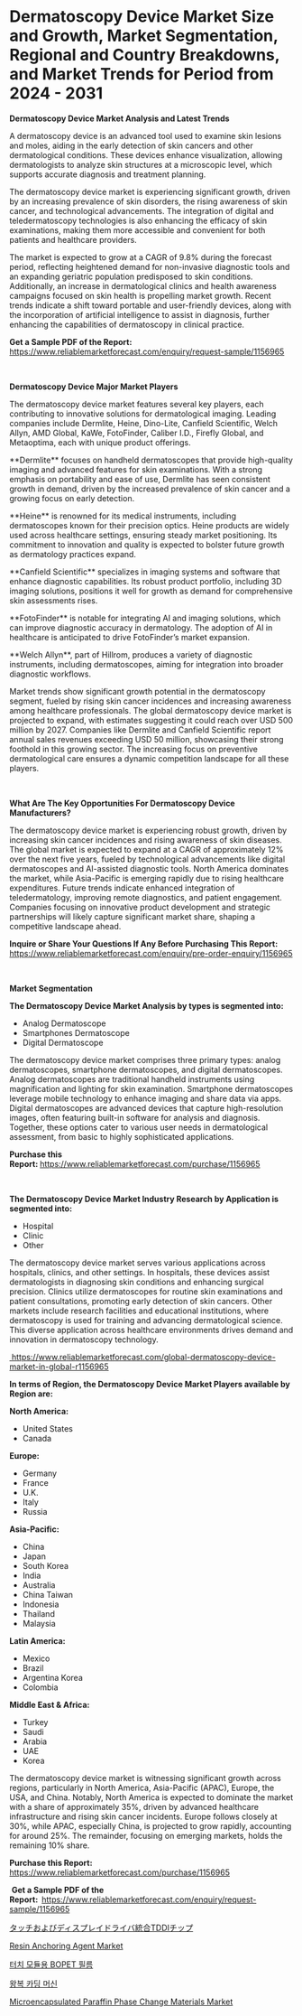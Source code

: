 <p><h1>Dermatoscopy Device Market Size and Growth, Market Segmentation, Regional and Country Breakdowns, and Market Trends for Period from 2024 -  2031</h1></p><p><strong>Dermatoscopy Device Market Analysis and Latest Trends</strong></p>
<p><p>A dermatoscopy device is an advanced tool used to examine skin lesions and moles, aiding in the early detection of skin cancers and other dermatological conditions. These devices enhance visualization, allowing dermatologists to analyze skin structures at a microscopic level, which supports accurate diagnosis and treatment planning.</p><p>The dermatoscopy device market is experiencing significant growth, driven by an increasing prevalence of skin disorders, the rising awareness of skin cancer, and technological advancements. The integration of digital and teledermatoscopy technologies is also enhancing the efficacy of skin examinations, making them more accessible and convenient for both patients and healthcare providers.</p><p>The market is expected to grow at a CAGR of 9.8% during the forecast period, reflecting heightened demand for non-invasive diagnostic tools and an expanding geriatric population predisposed to skin conditions. Additionally, an increase in dermatological clinics and health awareness campaigns focused on skin health is propelling market growth. Recent trends indicate a shift toward portable and user-friendly devices, along with the incorporation of artificial intelligence to assist in diagnosis, further enhancing the capabilities of dermatoscopy in clinical practice.</p></p>
<p><strong>Get a Sample PDF of the Report:&nbsp;</strong> <a href="https://www.reliablemarketforecast.com/enquiry/request-sample/1156965">https://www.reliablemarketforecast.com/enquiry/request-sample/1156965</a></p>
<p>&nbsp;</p>
<p><strong>Dermatoscopy Device Major Market Players</strong></p>
<p><p>The dermatoscopy device market features several key players, each contributing to innovative solutions for dermatological imaging. Leading companies include Dermlite, Heine, Dino-Lite, Canfield Scientific, Welch Allyn, AMD Global, KaWe, FotoFinder, Caliber I.D., Firefly Global, and Metaoptima, each with unique product offerings.</p><p>**Dermlite** focuses on handheld dermatoscopes that provide high-quality imaging and advanced features for skin examinations. With a strong emphasis on portability and ease of use, Dermlite has seen consistent growth in demand, driven by the increased prevalence of skin cancer and a growing focus on early detection.</p><p>**Heine** is renowned for its medical instruments, including dermatoscopes known for their precision optics. Heine products are widely used across healthcare settings, ensuring steady market positioning. Its commitment to innovation and quality is expected to bolster future growth as dermatology practices expand.</p><p>**Canfield Scientific** specializes in imaging systems and software that enhance diagnostic capabilities. Its robust product portfolio, including 3D imaging solutions, positions it well for growth as demand for comprehensive skin assessments rises.</p><p>**FotoFinder** is notable for integrating AI and imaging solutions, which can improve diagnostic accuracy in dermatology. The adoption of AI in healthcare is anticipated to drive FotoFinder’s market expansion.</p><p>**Welch Allyn**, part of Hillrom, produces a variety of diagnostic instruments, including dermatoscopes, aiming for integration into broader diagnostic workflows. </p><p>Market trends show significant growth potential in the dermatoscopy segment, fueled by rising skin cancer incidences and increasing awareness among healthcare professionals. The global dermatoscopy device market is projected to expand, with estimates suggesting it could reach over USD 500 million by 2027. Companies like Dermlite and Canfield Scientific report annual sales revenues exceeding USD 50 million, showcasing their strong foothold in this growing sector. The increasing focus on preventive dermatological care ensures a dynamic competition landscape for all these players.</p></p>
<p>&nbsp;</p>
<p><strong>What Are The Key Opportunities For Dermatoscopy Device Manufacturers?</strong></p>
<p><p>The dermatoscopy device market is experiencing robust growth, driven by increasing skin cancer incidences and rising awareness of skin diseases. The global market is expected to expand at a CAGR of approximately 12% over the next five years, fueled by technological advancements like digital dermatoscopes and AI-assisted diagnostic tools. North America dominates the market, while Asia-Pacific is emerging rapidly due to rising healthcare expenditures. Future trends indicate enhanced integration of teledermatology, improving remote diagnostics, and patient engagement. Companies focusing on innovative product development and strategic partnerships will likely capture significant market share, shaping a competitive landscape ahead.</p></p>
<p><strong>Inquire or Share Your Questions If Any Before Purchasing This Report:</strong> <a href="https://www.reliablemarketforecast.com/enquiry/pre-order-enquiry/1156965">https://www.reliablemarketforecast.com/enquiry/pre-order-enquiry/1156965</a></p>
<p>&nbsp;</p>
<p><strong>Market Segmentation</strong></p>
<p><strong>The Dermatoscopy Device Market Analysis by types is segmented into:</strong></p>
<p><ul><li>Analog Dermatoscope</li><li>Smartphones Dermatoscope</li><li>Digital Dermatoscope</li></ul></p>
<p><p>The dermatoscopy device market comprises three primary types: analog dermatoscopes, smartphone dermatoscopes, and digital dermatoscopes. Analog dermatoscopes are traditional handheld instruments using magnification and lighting for skin examination. Smartphone dermatoscopes leverage mobile technology to enhance imaging and share data via apps. Digital dermatoscopes are advanced devices that capture high-resolution images, often featuring built-in software for analysis and diagnosis. Together, these options cater to various user needs in dermatological assessment, from basic to highly sophisticated applications.</p></p>
<p><strong>Purchase this Report:&nbsp;</strong><a href="https://www.reliablemarketforecast.com/purchase/1156965">https://www.reliablemarketforecast.com/purchase/1156965</a></p>
<p>&nbsp;</p>
<p><strong>The Dermatoscopy Device Market Industry Research by Application is segmented into:</strong></p>
<p><ul><li>Hospital</li><li>Clinic</li><li>Other</li></ul></p>
<p><p>The dermatoscopy device market serves various applications across hospitals, clinics, and other settings. In hospitals, these devices assist dermatologists in diagnosing skin conditions and enhancing surgical precision. Clinics utilize dermatoscopes for routine skin examinations and patient consultations, promoting early detection of skin cancers. Other markets include research facilities and educational institutions, where dermatoscopy is used for training and advancing dermatological science. This diverse application across healthcare environments drives demand and innovation in dermatoscopy technology.</p></p>
<p><a href="https://www.reliablemarketforecast.com/global-dermatoscopy-device-market-in-global-r1156965">&nbsp;https://www.reliablemarketforecast.com/global-dermatoscopy-device-market-in-global-r1156965</a></p>
<p><strong>In terms of Region, the Dermatoscopy Device Market Players available by Region are:</strong></p>
<p>
    <p> <strong> North America: </strong>
        <ul>
            <li>United States</li>
            <li>Canada</li>
        </ul>
        </p> 
    <p> <strong> Europe: </strong>
        <ul>
            <li>Germany</li>
            <li>France</li>
            <li>U.K.</li>
            <li>Italy</li>
            <li>Russia</li>
        </ul>
        </p> 
    <p> <strong> Asia-Pacific: </strong>
        <ul>
            <li>China</li>
            <li>Japan</li>
            <li>South Korea</li>
            <li>India</li>
            <li>Australia</li>
            <li>China Taiwan</li>
            <li>Indonesia</li>
            <li>Thailand</li>
            <li>Malaysia</li>
        </ul>
        </p> 
    <p> <strong> Latin America: </strong>
        <ul>
            <li>Mexico</li>
            <li>Brazil</li>
            <li>Argentina Korea</li>
            <li>Colombia</li>
        </ul>
        </p> 
    <p> <strong> Middle East & Africa: </strong>
        <ul>
            <li>Turkey</li>
            <li>Saudi</li>
            <li>Arabia</li>
            <li>UAE</li>
            <li>Korea</li>
        </ul>
    </p>
    </p>
<p><p>The dermatoscopy device market is witnessing significant growth across regions, particularly in North America, Asia-Pacific (APAC), Europe, the USA, and China. Notably, North America is expected to dominate the market with a share of approximately 35%, driven by advanced healthcare infrastructure and rising skin cancer incidents. Europe follows closely at 30%, while APAC, especially China, is projected to grow rapidly, accounting for around 25%. The remainder, focusing on emerging markets, holds the remaining 10% share.</p></p>
<p><strong>Purchase this Report: </strong><a href="https://www.reliablemarketforecast.com/purchase/1156965">https://www.reliablemarketforecast.com/purchase/1156965</a></p>
<p>&nbsp;<strong>Get a Sample PDF of the Report:&nbsp;&nbsp;</strong><a href="https://www.reliablemarketforecast.com/enquiry/request-sample/1156965">https://www.reliablemarketforecast.com/enquiry/request-sample/1156965</a></p>
<p><strong></strong></p>
<p><p><a href="https://medium.com/@novastamm2023/touch-and-display-driver-integration-tddi-chip-market-%E3%81%AF-%E3%82%B3%E3%82%B9%E3%83%88%E7%AE%A1%E7%90%86%E3%81%A8%E5%8A%B9%E7%8E%87%E5%90%91%E4%B8%8A%E3%82%92%E5%84%AA%E5%85%88%E3%81%97%E3%81%BE%E3%81%99-ccb2f26586b5">タッチおよびディスプレイドライバ統合TDDIチップ</a></p><p><a href="https://github.com/RickHolmes3/Market-Research-Report-List-6/blob/main/resin-anchoring-agent-market.md">Resin Anchoring Agent Market</a></p><p><a href="https://medium.com/@wwalsh1/%EC%84%B8%EA%B3%84-bopet-film-for-touch-modules-market-%EC%9D%80-2024%EC%97%90%EC%84%9C-2031%EB%A1%9C-%EC%97%B0%ED%8F%89%EA%B7%A0-%EC%A6%9D%EA%B0%80%EC%9C%A8%EC%9D%84-%EB%B3%B4%EC%9D%BC-%EA%B2%83%EC%9C%BC%EB%A1%9C-%EC%98%88%EC%83%81%EB%90%A9%EB%8B%88%EB%8B%A4-ec402cdebc59">터치 모듈용 BOPET 필름</a></p><p><a href="https://medium.com/@wwalsh1/reciprocating-carding-machine-market-%EC%9D%98-%EA%B8%80%EB%A1%9C%EB%B2%8C-%EC%8B%9C%EC%9E%A5-%EA%B0%9C%EC%9A%94%EB%8A%94-%EC%A0%84-%EC%84%B8%EA%B3%84-%EB%B0%8F-%EC%A3%BC%EC%9A%94-%EC%8B%9C%EC%9E%A5%EC%9D%98-%EC%82%B0%EC%97%85%EC%97%90-%EC%98%81%ED%96%A5%EC%9D%84-%EB%AF%B8%EC%B9%98%EB%8A%94-%EC%A3%BC%EC%9A%94-%ED%8A%B8%EB%A0%8C%EB%93%9C%EC%97%90-%EB%8C%80%ED%95%9C-%EB%8F%85%ED%8A%B9%ED%95%9C-%EA%B4%80%EC%A0%90%EC%9D%84-f511398ba7f8">왕복 카딩 머신</a></p><p><a href="https://www.linkedin.com/pulse/microencapsulated-paraffin-phase-change-materials-industry-sector-cb9fc?trackingId=zkwfJqiiR9WxaNH9AyeSxw%3D%3D">Microencapsulated Paraffin Phase Change Materials Market</a></p></p>